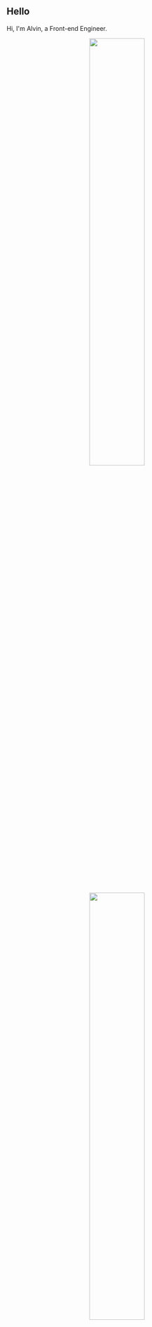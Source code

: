 ## Hello
Hi, I'm Alvin, a Front-end Engineer.

<p align="center">
  <img height="50%" width="auto" src ="https://github-readme-stats.vercel.app/api?username=achen718&show_icons=true&count_private=true&theme=dracula&hide_border=true&hide=issues,contribs&bg_color=00000000">
  <img height="50%" width="auto" src ="https://github-readme-stats.vercel.app/api/top-langs/?username=achen718&layout=compact&hide_border=true&theme=dracula&bg_color=00000000&langs_count=6&hide=jupyter%20notebook,tex,css,php&exclude_repo=Pacman-AI">

  <!--START_SECTION:waka-->

```txt
TypeScript   1 hr 7 mins     ███████████████████████▒░   93.93 %
Other        2 mins          █░░░░░░░░░░░░░░░░░░░░░░░░   03.78 %
YAML         1 min           ▓░░░░░░░░░░░░░░░░░░░░░░░░   02.17 %
CSS          0 secs          ░░░░░░░░░░░░░░░░░░░░░░░░░   00.13 %
```

<!--END_SECTION:waka-->
  <br>
  <br>
</p>
